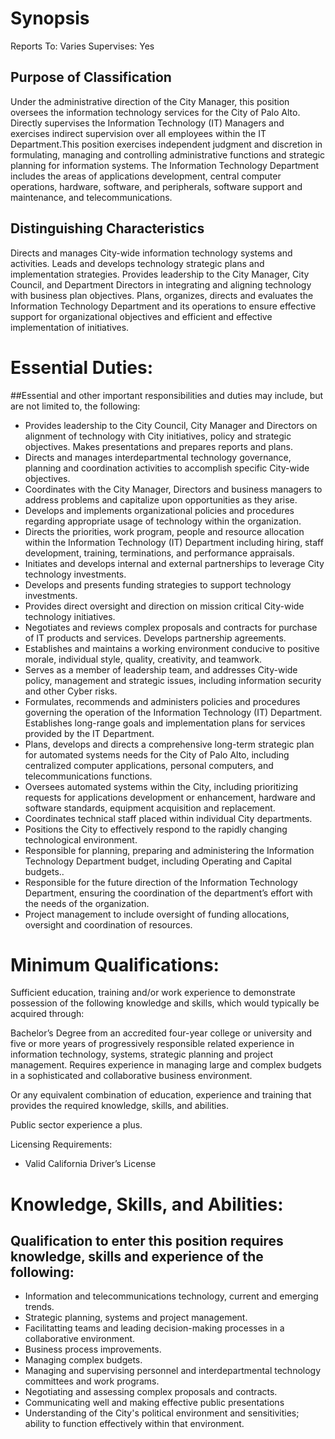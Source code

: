 Synopsis
========

Reports To:	Varies
Supervises:	Yes

Purpose of Classification
-------------------------

Under the administrative direction of the City Manager, this position oversees the information technology services for the City of Palo Alto. Directly supervises the Information Technology (IT) Managers and exercises indirect supervision over all employees within the IT Department.This position exercises independent judgment and discretion in formulating, managing and controlling administrative functions and strategic planning for information systems. The Information Technology Department includes the areas of applications development, central computer operations, hardware, software, and peripherals, software support and maintenance, and telecommunications.

Distinguishing Characteristics
------------------------------

Directs and manages City-wide information technology systems and activities. Leads and develops technology strategic plans and implementation strategies. Provides leadership to the City Manager, City Council, and Department Directors in integrating and aligning technology with business plan objectives. Plans, organizes, directs and evaluates the Information Technology Department and its operations to ensure effective support for organizational objectives and efficient and effective implementation of initiatives.

Essential Duties:
=================
##Essential and other important responsibilities and duties may include, but are not limited to, the following:

* Provides leadership to the City Council, City Manager and Directors on alignment of technology with City initiatives, policy and strategic objectives. Makes presentations and prepares reports and plans.
* Directs and manages interdepartmental technology governance, planning and coordination activities to accomplish specific City-wide objectives.
* Coordinates with the City Manager, Directors and business managers to address problems and capitalize upon opportunities as they arise.
* Develops and implements organizational policies and procedures regarding appropriate usage of technology within the organization.
* Directs the priorities, work program, people and resource allocation within the Information Technology (IT) Department including hiring, staff development, training, terminations, and performance appraisals.
* Initiates and develops internal and external partnerships to leverage City technology investments.
* Develops and presents funding strategies to support technology investments.
* Provides direct oversight and direction on mission critical City-wide technology initiatives.
* Negotiates and reviews complex proposals and contracts for purchase of IT products and services. Develops partnership agreements.
* Establishes and maintains a working environment conducive to positive morale, individual style, quality, creativity, and teamwork.
* Serves as a member of leadership team, and addresses City-wide policy, management and strategic issues, including information security and other Cyber risks.
* Formulates, recommends and administers policies and procedures governing the operation of the Information Technology (IT) Department. Establishes long-range goals and implementation plans for services provided by the IT Department.
* Plans, develops and directs a comprehensive long-term strategic plan for automated systems needs for the City of Palo Alto, including centralized computer applications, personal computers, and telecommunications functions.
* Oversees automated systems within the City, including prioritizing requests for applications development or enhancement, hardware and software standards, equipment acquisition and replacement.
* Coordinates technical staff placed within individual City departments.
* Positions the City to effectively respond to the rapidly changing technological environment.
* Responsible for planning, preparing and administering the Information Technology Department budget, including Operating and Capital budgets..
* Responsible for the future direction of the Information Technology Department, ensuring the coordination of the department’s effort with the needs of the organization.
* Project management to include oversight of funding allocations, oversight and coordination of resources.

# Minimum Qualifications:
 
Sufficient education, training and/or work experience to demonstrate possession of the following knowledge and skills, which would typically be acquired through:

Bachelor’s Degree from an accredited four-year college or university and five or more years of progressively responsible related experience in information technology, systems, strategic planning and project management. Requires experience in managing large and complex budgets in a sophisticated and collaborative business environment.

Or any equivalent combination of education, experience and training that provides the required knowledge, skills, and abilities.

Public sector experience a plus.

Licensing Requirements:

* Valid California Driver’s License

# Knowledge, Skills, and Abilities:
 
## Qualification to enter this position requires knowledge, skills and experience of the following:

* Information and telecommunications technology, current and emerging trends.
* Strategic planning, systems and project management.
* Facilitatting teams and leading decision-making processes in a collaborative environment.
* Business process improvements.
* Managing complex budgets.
* Managing and supervising personnel and interdepartmental technology committees and work programs.
* Negotiating and assessing complex proposals and contracts.
* Communicating well and making effective public presentations
* Understanding of the City's political environment and sensitivities; ability to function effectively within that environment.

